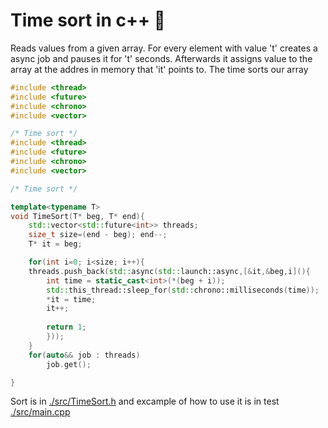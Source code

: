 # Time sort in c++ 📝

Reads values from a given array. For every element with value 't' creates a async job and pauses it for 't' seconds. Afterwards it assigns value to the array at the addres in memory that 'it' points to. The time sorts our array

```c++
#include <thread>
#include <future>
#include <chrono>
#include <vector>

/* Time sort */
#include <thread>
#include <future>
#include <chrono>
#include <vector>

/* Time sort */

template<typename T>
void TimeSort(T* beg, T* end){
    std::vector<std::future<int>> threads;
    size_t size=(end - beg); end--;
    T* it = beg;

    for(int i=0; i<size; i++){
	threads.push_back(std::async(std::launch::async,[&it,&beg,i](){
		int time = static_cast<int>(*(beg + i));
		std::this_thread::sleep_for(std::chrono::milliseconds(time)); 
		*it = time;
		it++;
		
		return 1;
        }));
    }
    for(auto&& job : threads)
        job.get();

}
```

Sort is in [./src/TimeSort.h](./src/TimeSort.h) and excample of how to use it is in test [./src/main.cpp](./src/main.cpp)

